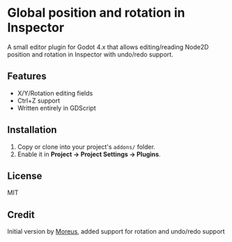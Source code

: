 # Global position and rotation in Inspector

A small editor plugin for Godot 4.x that allows editing/reading Node2D position and rotation in Inspector with undo/redo support.

## Features
- X/Y/Rotation editing fields
- Ctrl+Z support
- Written entirely in GDScript

## Installation
1. Copy or clone into your project's `addons/` folder.
2. Enable it in **Project → Project Settings → Plugins**.

## License
MIT

## Credit
Initial version by [Moreus](https://forum.godotengine.org/u/Moreus/summary), added support for rotation and undo/redo support